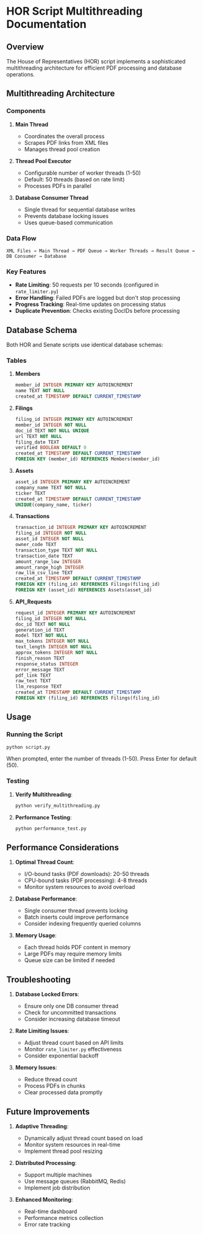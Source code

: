 # HOR Script Multithreading Documentation

## Overview

The House of Representatives (HOR) script implements a sophisticated multithreading architecture for efficient PDF processing and database operations.

## Multithreading Architecture

### Components

1. **Main Thread**

   - Coordinates the overall process
   - Scrapes PDF links from XML files
   - Manages thread pool creation

2. **Thread Pool Executor**

   - Configurable number of worker threads (1-50)
   - Default: 50 threads (based on rate limit)
   - Processes PDFs in parallel

3. **Database Consumer Thread**
   - Single thread for sequential database writes
   - Prevents database locking issues
   - Uses queue-based communication

### Data Flow

```
XML Files → Main Thread → PDF Queue → Worker Threads → Result Queue → DB Consumer → Database
```

### Key Features

- **Rate Limiting**: 50 requests per 10 seconds (configured in `rate_limiter.py`)
- **Error Handling**: Failed PDFs are logged but don't stop processing
- **Progress Tracking**: Real-time updates on processing status
- **Duplicate Prevention**: Checks existing DocIDs before processing

## Database Schema

Both HOR and Senate scripts use identical database schemas:

### Tables

1. **Members**

   ```sql
   member_id INTEGER PRIMARY KEY AUTOINCREMENT
   name TEXT NOT NULL
   created_at TIMESTAMP DEFAULT CURRENT_TIMESTAMP
   ```

2. **Filings**

   ```sql
   filing_id INTEGER PRIMARY KEY AUTOINCREMENT
   member_id INTEGER NOT NULL
   doc_id TEXT NOT NULL UNIQUE
   url TEXT NOT NULL
   filing_date TEXT
   verified BOOLEAN DEFAULT 0
   created_at TIMESTAMP DEFAULT CURRENT_TIMESTAMP
   FOREIGN KEY (member_id) REFERENCES Members(member_id)
   ```

3. **Assets**

   ```sql
   asset_id INTEGER PRIMARY KEY AUTOINCREMENT
   company_name TEXT NOT NULL
   ticker TEXT
   created_at TIMESTAMP DEFAULT CURRENT_TIMESTAMP
   UNIQUE(company_name, ticker)
   ```

4. **Transactions**

   ```sql
   transaction_id INTEGER PRIMARY KEY AUTOINCREMENT
   filing_id INTEGER NOT NULL
   asset_id INTEGER NOT NULL
   owner_code TEXT
   transaction_type TEXT NOT NULL
   transaction_date TEXT
   amount_range_low INTEGER
   amount_range_high INTEGER
   raw_llm_csv_line TEXT
   created_at TIMESTAMP DEFAULT CURRENT_TIMESTAMP
   FOREIGN KEY (filing_id) REFERENCES Filings(filing_id)
   FOREIGN KEY (asset_id) REFERENCES Assets(asset_id)
   ```

5. **API_Requests**
   ```sql
   request_id INTEGER PRIMARY KEY AUTOINCREMENT
   filing_id INTEGER NOT NULL
   doc_id TEXT NOT NULL
   generation_id TEXT
   model TEXT NOT NULL
   max_tokens INTEGER NOT NULL
   text_length INTEGER NOT NULL
   approx_tokens INTEGER NOT NULL
   finish_reason TEXT
   response_status INTEGER
   error_message TEXT
   pdf_link TEXT
   raw_text TEXT
   llm_response TEXT
   created_at TIMESTAMP DEFAULT CURRENT_TIMESTAMP
   FOREIGN KEY (filing_id) REFERENCES Filings(filing_id)
   ```

## Usage

### Running the Script

```bash
python script.py
```

When prompted, enter the number of threads (1-50). Press Enter for default (50).

### Testing

1. **Verify Multithreading**:

   ```bash
   python verify_multithreading.py
   ```

2. **Performance Testing**:
   ```bash
   python performance_test.py
   ```

## Performance Considerations

1. **Optimal Thread Count**:

   - I/O-bound tasks (PDF downloads): 20-50 threads
   - CPU-bound tasks (PDF processing): 4-8 threads
   - Monitor system resources to avoid overload

2. **Database Performance**:

   - Single consumer thread prevents locking
   - Batch inserts could improve performance
   - Consider indexing frequently queried columns

3. **Memory Usage**:
   - Each thread holds PDF content in memory
   - Large PDFs may require memory limits
   - Queue size can be limited if needed

## Troubleshooting

1. **Database Locked Errors**:

   - Ensure only one DB consumer thread
   - Check for uncommitted transactions
   - Consider increasing database timeout

2. **Rate Limiting Issues**:

   - Adjust thread count based on API limits
   - Monitor `rate_limiter.py` effectiveness
   - Consider exponential backoff

3. **Memory Issues**:
   - Reduce thread count
   - Process PDFs in chunks
   - Clear processed data promptly

## Future Improvements

1. **Adaptive Threading**:

   - Dynamically adjust thread count based on load
   - Monitor system resources in real-time
   - Implement thread pool resizing

2. **Distributed Processing**:

   - Support multiple machines
   - Use message queues (RabbitMQ, Redis)
   - Implement job distribution

3. **Enhanced Monitoring**:
   - Real-time dashboard
   - Performance metrics collection
   - Error rate tracking
